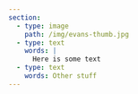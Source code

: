 ```yaml
---
section:
  - type: image
    path: /img/evans-thumb.jpg
  - type: text
    words: |
      Here is some text
  - type: text
    words: Other stuff
---
```


